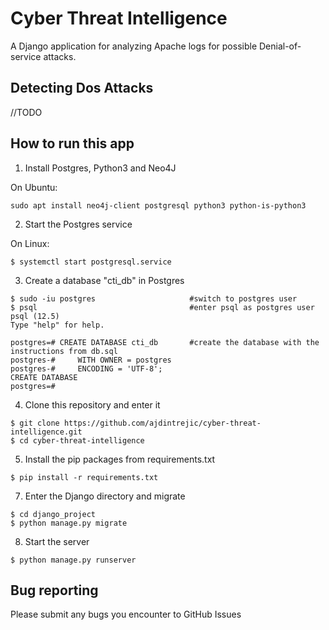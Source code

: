 # Cyber Threat Intelligence

A Django application for analyzing Apache logs for possible Denial-of-service attacks.

## Detecting Dos Attacks
//TODO


## How to run this app

1. Install Postgres, Python3 and Neo4J

On Ubuntu:
```
sudo apt install neo4j-client postgresql python3 python-is-python3
```

2. Start the Postgres service

On Linux:
```
$ systemctl start postgresql.service
```

3. Create a database "cti_db" in Postgres
```
$ sudo -iu postgres                     #switch to postgres user
$ psql                                  #enter psql as postgres user
psql (12.5)
Type "help" for help.

postgres=# CREATE DATABASE cti_db       #create the database with the instructions from db.sql
postgres-#     WITH OWNER = postgres
postgres-#     ENCODING = 'UTF-8';
CREATE DATABASE
postgres=# 
```
4. Clone this repository and enter it
```
$ git clone https://github.com/ajdintrejic/cyber-threat-intelligence.git
$ cd cyber-threat-intelligence
```

5. Install the  pip packages from requirements.txt 
```
$ pip install -r requirements.txt
```

7. Enter the Django directory and migrate
```
$ cd django_project
$ python manage.py migrate
```

8. Start the server
```
$ python manage.py runserver
```

## Bug reporting
Please submit any bugs you encounter to GitHub Issues
